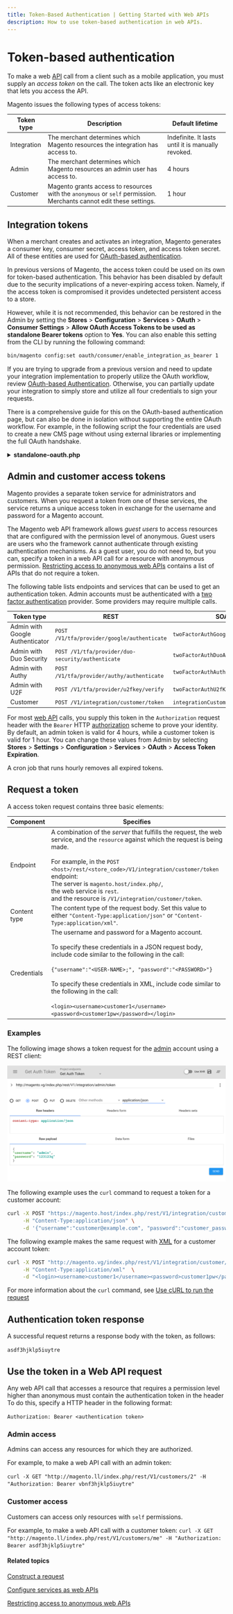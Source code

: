 ```yaml
---
title: Token-Based Authentication | Getting Started with Web APIs
description: How to use token-based authentication in web APIs.
---
```


# Token-based authentication

To make a web [API](https://glossary.magento.com/api) call from a client such as a mobile application, you must supply an *access token* on the call. The token acts like an electronic key that lets you access the API.

Magento issues the following types of access tokens:

Token type | Description | Default lifetime
--- | --- | ---
Integration | The merchant determines which Magento resources the integration has access to. | Indefinite. It lasts until it is manually revoked.
Admin | The merchant determines which Magento resources an admin user has access to. | 4 hours
Customer | Magento grants access to resources with the `anonymous` or `self` permission. Merchants cannot edit these settings. | 1 hour

## Integration tokens

When a merchant creates and activates an integration, Magento generates a consumer key, consumer secret, access token, and access token secret. All of these entities are used for [OAuth-based authentication](./gs-authentication-oauth.md).

In previous versions of Magento, the access token could be used on its own for token-based authentication. This behavior has been disabled by default due to the security implications of a never-expiring access token. Namely, if the access token is compromised it provides undetected persistent access to a store.

However, while it is not recommended, this behavior can be restored in the Admin by setting the **Stores** > **Configuration** > **Services** > **OAuth** > **Consumer Settings** > **Allow OAuth Access Tokens to be used as standalone Bearer tokens** option to **Yes**. You can also enable this setting from the CLI by running the following command:

```bash
bin/magento config:set oauth/consumer/enable_integration_as_bearer 1
```

If you are trying to upgrade from a previous version and need to update your integration implementation to properly utilize the OAuth workflow, review [OAuth-based Authentication](./gs-authentication-oauth.md). Otherwise, you can partially update your integration to simply store and utilize all four credentials to sign your requests.

There is a comprehensive guide for this on the OAuth-based authentication page, but can also be done in isolation without supporting the entire OAuth workflow. For example, in the following script the four credentials are used to create a new CMS page without using external libraries or implementing the full OAuth handshake.
<p></p>
<details>
      <summary><b>standalone-oauth.php </b></summary>

```php
<?php
const CONSUMER_KEY = '<placeholder>';
const CONSUMER_SECRET = '<placeholder>';
const ACCESS_TOKEN = '<placeholder>';
const ACCESS_TOKEN_SECRET = '<placeholder>';

class RequestDTO {
    public function __construct(
        public string $url,
        public string $method = 'GET',
        public ?string $body = null,
        public array $headers = [],
    ) {}
}
class OAuthCredentialsDTO {
    public function __construct(
        public string $consumerKey,
        public string $consumerSecret,
        public string $accessToken,
        public string $accessTokenSecret
    ) {}
}

class OAuthRequestSigner
{
    public function sign(
        RequestDTO $request,
        OAuthCredentialsDTO $credentials
    ): string {
        $urlParts = parse_url($request->url);
        // Normalize the OAuth params for the base string
        $normalizedHeaders = $request->headers;
        sort($normalizedHeaders);
        $oauthParams = [
            'oauth_consumer_key' => $credentials->consumerKey,
            'oauth_nonce' => base64_encode(random_bytes(32)),
            'oauth_signature_method' => 'HMAC-SHA256',
            'oauth_timestamp' => time(),
            'oauth_token' => $credentials->accessToken
        ];
        // Create the base string
        $signingUrl = $urlParts['scheme'] . '://' . $urlParts['host'] . $urlParts['path'];
        $paramString = $this->createParamString($urlParts['query'] ?? null, $oauthParams);
        $baseString = strtoupper($request->method) . '&' . rawurlencode($signingUrl) . '&' . rawurlencode($paramString);
        // Create the signature
        $signatureKey = $credentials->consumerSecret . '&' . $credentials->accessTokenSecret;
        $signature = base64_encode(hash_hmac('sha256', $baseString, $signatureKey, true));
        return $this->createOAuthHeader($oauthParams, $signature);
    }
    private function createParamString(?string $query, array $oauthParams): string
    {
        // Create the params string
        $params = array_merge([], $oauthParams);
        if (!empty($query)) {
            foreach (explode('&', $query) as $paramToValue) {
                $paramData = explode('=', $paramToValue);
                if (count($paramData) === 2) {
                    $params[rawurldecode($paramData[0])] = rawurldecode($paramData[1]);
                }
            }
        }
        ksort($params);
        $paramString = '';
        foreach ($params as $param => $value) {
            $paramString .= rawurlencode($param) . '=' . rawurlencode($value) . '&';
        }
        return rtrim($paramString, '&');
    }
    private function createOAuthHeader(array $oauthParams, string $signature): string
    {
        // Create the OAuth header
        $oauthHeader = "Authorization: Oauth ";
        foreach ($oauthParams as $param => $value) {
            $oauthHeader .= "$param=\"$value\",";
        }
        return $oauthHeader . "oauth_signature=\"$signature\"";
    }
}

function send(RequestDTO $request): string
{
    $ch = curl_init();
    curl_setopt($ch, CURLOPT_URL, $request->url);
    curl_setopt($ch, CURLOPT_HEADER, false);
    curl_setopt($ch, CURLOPT_HTTPHEADER, $request->headers);
    curl_setopt($ch, CURLOPT_RETURNTRANSFER, true);
    curl_setopt($ch, CURLOPT_CUSTOMREQUEST, $request->method);
    curl_setopt($ch, CURLOPT_POSTFIELDS, $request->body ?? '');
    return (string)curl_exec($ch);
}

$oauthSigner = new OAuthRequestSigner();
$request = new RequestDTO(
    'https://example.com/rest/V1/cmsPage',
    'POST',
    '{
          "page": {
            "identifier": "test-page",
            "title": "my-page",
            "content": "<h1>hello</h1>",
            "active": true
          }
        }',
    ['Content-Type: application/json']
);
$request->headers[] = $oauthSigner->sign(
    $request,
    new OAuthCredentialsDTO(
        CONSUMER_KEY,
        CONSUMER_SECRET,
        ACCESS_TOKEN,
        ACCESS_TOKEN_SECRET
    )
);
echo send($request);
```

</details>

## Admin and customer access tokens

Magento provides a separate token service for administrators and customers. When you request a token from one of these services, the service returns a unique access token in exchange for the username and password for a Magento account.

The Magento web API framework allows *guest users* to access resources that are configured with the permission level of anonymous. Guest users are users who the framework cannot authenticate through existing authentication mechanisms. As a guest user, you do not need to, but you can, specify a token in a web API call for a resource with anonymous permission. [Restricting access to anonymous web APIs](https://devdocs.magento.com/guides/v2.4/rest/anonymous-api-security.html) contains a list of APIs that do not require a token.

The following table lists endpoints and services that can be used to get an authentication token. Admin accounts must be authenticated with a [two factor authentication](https://devdocs.magento.com/guides/v2.4/security/two-factor-authentication.html) provider. Some providers may require multiple calls.

Token type |REST| SOAP
---|---|---
Admin with Google Authenticator | `POST /V1/tfa/provider/google/authenticate` | `twoFactorAuthGoogleAuthenticateV1`
Admin with Duo Security | `POST /V1/tfa/provider/duo-security/authenticate` | `twoFactorAuthDuoAuthenticateV1`
Admin with Authy | `POST /V1/tfa/provider/authy/authenticate` | `twoFactorAuthAuthyAuthenticateV1`
Admin with U2F | `POST /V1/tfa/provider/u2fkey/verify` | `twoFactorAuthU2fKeyAuthenticateV1`
Customer | `POST /V1/integration/customer/token` | `integrationCustomerTokenServiceV1`

For most [web API](https://glossary.magento.com/web-api) calls, you supply this token in the `Authorization` request header with the `Bearer` HTTP [authorization](https://glossary.magento.com/authorization) scheme to prove your identity. By default, an admin token is valid for 4 hours, while a customer token is valid for 1 hour. You can change these values from Admin by selecting **Stores** > **Settings** > **Configuration** > **Services** > **OAuth** > **Access Token Expiration**.

A cron job that runs hourly removes all expired tokens.

## Request a token

A access token request contains three basic elements:

Component | Specifies
--- | ---
Endpoint |  A combination of the *server* that fulfills the request, the web service, and the `resource` against which the request is being made.<br/><br/>For example, in the `POST <host>/rest/<store_code>/V1/integration/customer/token` endpoint:<br/>The server is `magento.host/index.php/`,<br/> the web service is `rest`.<br/> and the resource is `/V1/integration/customer/token`.
Content type | The content type of the request body. Set this value to either `"Content-Type:application/json"` or `"Content-Type:application/xml"`.
Credentials | The username and password for a Magento account.<br/><br/>To specify these credentials in a JSON request body, include code similar to the following in the call: <br/><br/>`{"username":"<USER-NAME>;", "password":"<PASSWORD>"}`<br/><br/>To specify these credentials in XML, include code similar to the following in the call:<br/><br/>`<login><username>customer1</username><password>customer1pw</password></login>`

### Examples

The following image shows a token request for the [admin](https://glossary.magento.com/admin) account using a REST client:

![REST client](../../_images/gs_auth_token1.png)

The following example uses the `curl` command to request a token for a customer account:

```bash
curl -X POST "https://magento.host/index.php/rest/V1/integration/customer/token" \
     -H "Content-Type:application/json" \
     -d '{"username":"customer@example.com", "password":"customer_password"}'
```

The following example makes the same request with [XML](https://glossary.magento.com/xml) for a customer account token:

```bash
curl -X POST "http://magento.vg/index.php/rest/V1/integration/customer/token" \
     -H "Content-Type:application/xml"  \
     -d "<login><username>customer1</username><password>customer1pw</password></login>"
```

For more information about the `curl` command, see [Use cURL to run the request](../gs-curl.md)

## Authentication token response

A successful request returns a response body with the token, as follows:

`asdf3hjklp5iuytre`

## Use the token in a Web API request

Any web API call that accesses a resource that requires a permission level higher than anonymous must contain the authentication token in the header To do this, specify a HTTP header in the following format:

`Authorization: Bearer <authentication token>`

### Admin access

Admins can access any resources for which they are authorized.

For example, to make a web API call with an admin token:

`curl -X GET "http://magento.ll/index.php/rest/V1/customers/2" -H "Authorization: Bearer vbnf3hjklp5iuytre"`

### Customer access

Customers can access only resources with `self` permissions.

For example, to make a web API call with a customer token:
`curl -X GET "http://magento.ll/index.php/rest/V1/customers/me" -H "Authorization: Bearer asdf3hjklp5iuytre"`

#### Related topics

[Construct a request](../gs-web-api-request.md)

[Configure services as web APIs](https://developer.adobe.com/commerce/php/development/components/web-api/services/)

[Restricting access to anonymous web APIs](https://devdocs.magento.com/guides/v2.4/rest/anonymous-api-security.html)
